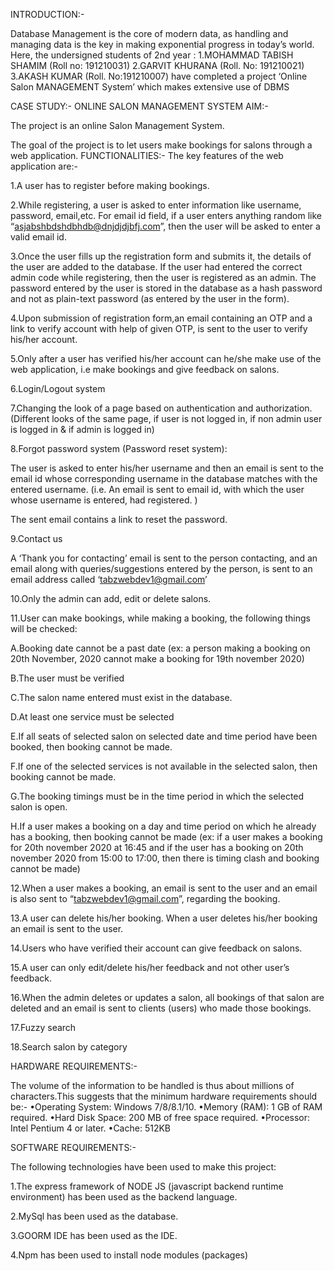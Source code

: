 INTRODUCTION:-

Database Management is the core of modern data, as handling and managing data is the key
in making exponential progress in today’s world. Here, the undersigned students of 2nd year :
1.MOHAMMAD TABISH SHAMIM (Roll no: 191210031)
2.GARVIT KHURANA (Roll. No: 191210021)
3.AKASH KUMAR (Roll. No:191210007)
have completed a project ‘Online Salon MANAGEMENT System’ which makes extensive use of DBMS

CASE STUDY:- ONLINE SALON MANAGEMENT SYSTEM AIM:-

The project is an online Salon Management System.

The goal of the project is to let users make bookings for salons through a web application. FUNCTIONALITIES:-
The key features of the web application are:-

1.A user has to register before making bookings.

2.While registering, a user is asked to enter information like username, password, email,etc. For email id field, if a user enters anything random like “asjabshbdshdbhdb@dnjdjdjbfj.com”, then the user will be asked to enter a valid email id.

3.Once the user fills up the registration form and submits it, the details of the user are added to the database. If the user had entered the correct admin code while registering, then the user is registered as an admin. The password entered by the user is stored in the database as a hash password and not as plain-text password (as entered by the user in the form).

4.Upon submission of registration form,an email containing an OTP and a link to verify account with help of given OTP, is sent to the user to verify his/her account.

5.Only after a user has verified his/her account can he/she make use of the web application, i.e make bookings and give feedback on salons.

6.Login/Logout system

7.Changing the look of a page based on authentication and authorization. (Different looks of the same page, if user is not logged in, if non admin user is logged in & if admin is logged in)

8.Forgot password system (Password reset system):

The user is asked to enter his/her username and then an email is sent to the email id whose corresponding username in the database matches with the entered username. (i.e. An email is sent to email id, with which the user whose username is entered, had registered. )

The sent email contains a link to reset the password.

9.Contact us

A ‘Thank you for contacting’ email is sent to the person contacting, and an email along with queries/suggestions entered by the person, is sent to an email address called ‘tabzwebdev1@gmail.com’

10.Only the admin can add, edit or delete salons.

11.User can make bookings, while making a booking, the following things will be checked:


A.Booking date cannot be a past date (ex: a person making a booking on 20th November, 2020 cannot make a booking for 19th november 2020)

B.The user must be verified

C.The salon name entered must exist in the database.

D.At least one service must be selected

E.If all seats of selected salon on selected date and time period have been booked, then booking cannot be made.

F.If one of the selected services is not available in the selected salon, then booking cannot be made.

G.The booking timings must be in the time period in which the selected salon is open.

H.If a user makes a booking on a day and time period on which he already has a booking, then booking cannot be made (ex: if a user makes a booking for 20th november 2020 at 16:45 and if the user has a booking on 20th november 2020 from 15:00 to 17:00, then there is timing clash and booking cannot be made)


12.When a user makes a booking, an email is sent to the user and an email is also sent to “tabzwebdev1@gmail.com”, regarding the booking.

13.A user can delete his/her booking. When a user deletes his/her booking an email is sent to the user.

14.Users who have verified their account can give feedback on salons.

15.A user can only edit/delete his/her feedback and not other user’s feedback.

16.When the admin deletes or updates a salon, all bookings of that salon are deleted and an email is sent to clients (users) who made those bookings.

17.Fuzzy search

18.Search salon by category


HARDWARE REQUIREMENTS:-

The volume of the information to be handled is thus about millions of characters.This suggests that the minimum hardware requirements should be:-
•Operating System: Windows 7/8/8.1/10.
•Memory (RAM): 1 GB of RAM required.
•Hard Disk Space: 200 MB of free space required.
•Processor: Intel Pentium 4 or later.
•Cache: 512KB





SOFTWARE REQUIREMENTS:-

The following technologies have been used to make this project:

1.The express framework of NODE JS (javascript backend runtime environment) has been used as the backend language.

2.MySql has been used as the database.

3.GOORM IDE has been used as the IDE.

4.Npm has been used to install node modules (packages)

